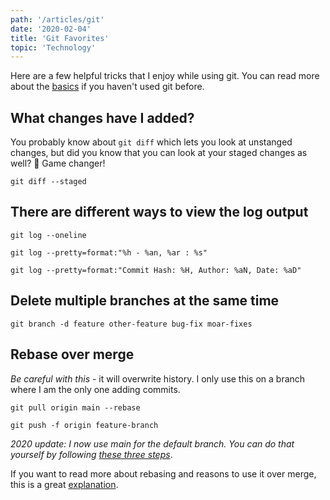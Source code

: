 ```yaml
---
path: '/articles/git'
date: '2020-02-04'
title: 'Git Favorites'
topic: 'Technology'
---
```


Here are a few helpful tricks that I enjoy while using git.  You can read more about the [basics](https://rogerdudler.github.io/git-guide/) if you haven't used git before.

## What changes have I added?
You probably know about `git diff` which lets you look at unstanged changes, but did you know that you can look at your staged changes as well?  🙌 Game changer!
```
git diff --staged
```

## There are different ways to view the log output

    git log --oneline

    git log --pretty=format:"%h - %an, %ar : %s"

    git log --pretty=format:"Commit Hash: %H, Author: %aN, Date: %aD"

## Delete multiple branches at the same time
```
git branch -d feature other-feature bug-fix moar-fixes
```

## Rebase over merge

*Be careful with this* - it will overwrite history.  I only use this on a branch where I am the only one adding commits.

    git pull origin main --rebase  

    git push -f origin feature-branch

*2020 update: I now use main for the default branch.  You can do that yourself by following [these three steps](/articles/renaming-master-branch)*.

If you want to read more about rebasing and reasons to use it over merge, this is a great [explanation](https://dev.to/maxwell_dev/the-git-rebase-introduction-i-wish-id-had).